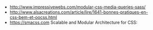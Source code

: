 * http://www.impressivewebs.com/modular-css-media-queries-sass/
* http://www.alsacreations.com/article/lire/1641-bonnes-pratiques-en-css-bem-et-oocss.html
* https://smacss.com Scalable and Modular Architecture for CSS: